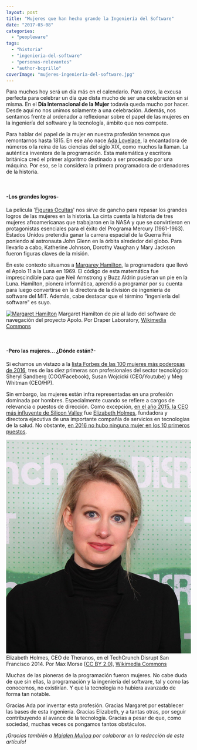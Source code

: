 ```yaml
---
layout: post
title: "Mujeres que han hecho grande la Ingeniería del Software"
date: "2017-03-08"
categories: 
  - "peopleware"
tags: 
  - "historia"
  - "ingenieria-del-software"
  - "personas-relevantes"
  - "author-bcgrillo"
coverImage: "mujeres-ingenieria-del-software.jpg"
---
```


Para muchos hoy será un día más en el calendario. Para otros, la excusa perfecta para celebrar un día que dista mucho de ser una celebración en sí misma. En el **Día Internacional de la Mujer** todavía queda mucho por hacer. Desde aquí no nos unimos solamente a una celebración. Además, nos sentamos frente al ordenador a reflexionar sobre el papel de las mujeres en la ingeniería del software y la tecnología, ámbito que nos compete.

Para hablar del papel de la mujer en nuestra profesión tenemos que remontarnos hasta 1815. En ese año nace [Ada Lovelace](https://es.wikipedia.org/wiki/Ada_Lovelace), la encantadora de números o la reina de las ciencias del siglo XIX, como muchos la llaman. La auténtica inventora de la programación. Esta matemática y escritora británica creó el primer algoritmo destinado a ser procesado por una máquina. Por eso, se la considera la primera programadora de ordenadores de la historia.

 

#### \-Los grandes logros-

La película '[Figuras Ocultas](http://www.imdb.com/title/tt4846340/)' nos sirve de gancho para repasar los grandes logros de las mujeres en la historia. La cinta cuenta la historia de tres mujeres afroamericanas que trabajaron en la NASA y que se convirtieron en protagonistas esenciales para el éxito del Programa Mercury (1961-1963). Estados Unidos pretendía ganar la carrera espacial de la Guerra Fría poniendo al astronauta John Glenn en la órbita alrededor del globo. Para llevarlo a cabo, Katherine Johnson, Dorothy Vaughan y Mary Jackson fueron figuras claves de la misión.

En este contexto situamos a [Margarey Hamilton](https://en.wikipedia.org/wiki/Margaret_Hamilton_%28scientist%29), la programadora que llevó el Apolo 11 a la Luna en 1969. El código de esta matemática fue imprescindible para que Neil Armstrong y Buzz Aldrin pusieran un pie en la Luna. Hamilton, pionera informática, aprendió a programar por su cuenta para luego convertirse en la directora de la división de ingeniería de software del MIT. Además, cabe destacar que el término “ingeniería del software” es suyo.

[![Margaret Hamilton](/images/Margaret_Hamilton.gif)](https://commons.wikimedia.org/wiki/File%3AMargaret_Hamilton.gif) Margaret Hamilton de pie al lado del software de navegación del proyecto Apolo. Por Draper Laboratory, [Wikimedia Commons](https://commons.wikimedia.org/wiki/File%3AMargaret_Hamilton.gif)

 

#### \-Pero las mujeres... ¿Dónde están?-

Si echamos un vistazo a la [lista Forbes de las 100 mujeres más poderosas de 2016](https://www.forbes.com/power-women/list/#tab:overall), tres de las diez primeras son profesionales del sector tecnológico: Sheryl Sandberg (COO/Facebook), Susan Wojcicki (CEO/Youtube) y Meg Whitman (CEO/HP).

Sin embargo, las mujeres están infra representadas en una profesión dominada por hombres. Especialmente cuando se refiere a cargos de relevancia o puestos de dirección. Como excepción, [en el año 2015, la CEO más influyente de Silicon Valley](http://www.businessinsider.com/silicon-valley-100-2015-6) fue [Elizabeth Holmes](https://es.wikipedia.org/wiki/Elizabeth_Holmes), fundadora y directora ejecutiva de una importante compañía de servicios en tecnologías de la salud. No obstante, [en 2016 no hubo ninguna mujer en los 10 primeros puestos](http://www.businessinsider.com/silicon-valley-100-2016-6).

[![Elizabeth Holmes](/images/Elizabeth_Holmes_2014_%28cropped%29.jpg)](https://commons.wikimedia.org/wiki/File%3AElizabeth_Holmes_2014_(cropped).jpg) Elizabeth Holmes, CEO de Theranos, en el TechCrunch Disrupt San Francisco 2014. Por Max Morse \[[CC BY 2.0](http://creativecommons.org/licenses/by/2.0)\], [Wikimedia Commons](https://commons.wikimedia.org/wiki/File%3AElizabeth_Holmes_2014_(cropped).jpg)

Muchas de las pioneras de la programación fueron mujeres. No cabe duda de que sin ellas, la programación y la ingeniería del software, tal y como las conocemos, no existirían. Y que la tecnología no hubiera avanzado de forma tan notable.

Gracias Ada por inventar esta profesión. Gracias Margaret por establecer las bases de esta ingeniería. Gracias Elizabeth, y a tantas otras, por seguir contribuyendo al avance de la tecnología. Gracias a pesar de que, como sociedad, muchas veces os pongamos tantos obstáculos.

_¡Gracias también a [Maialen Muñoa](https://twitter.com/maialenmunoa) por colaborar en la redacción de este artículo!_
